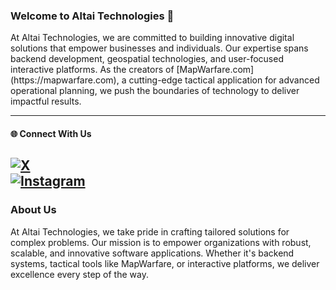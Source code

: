 ### Welcome to Altai Technologies 👋  

<p>
At Altai Technologies, we are committed to building innovative digital solutions that empower businesses and individuals. Our expertise spans backend development, geospatial technologies, and user-focused interactive platforms.  
As the creators of [MapWarfare.com](https://mapwarfare.com), a cutting-edge tactical application for advanced operational planning, we push the boundaries of technology to deliver impactful results.  
</p>

---

#### 🌐 Connect With Us  
[![X](https://img.shields.io/badge/X-000000?style=for-the-badge&logo=x&logoColor=white)](https://twitter.com/TechnologyAltai)  
[![Instagram](https://img.shields.io/badge/Instagram-E4405F?style=for-the-badge&logo=instagram&logoColor=white)](https://www.instagram.com/altaitechnologies)  
---
### About Us  
At Altai Technologies, we take pride in crafting tailored solutions for complex problems. Our mission is to empower organizations with robust, scalable, and innovative software applications. Whether it's backend systems, tactical tools like MapWarfare, or interactive platforms, we deliver excellence every step of the way.  

